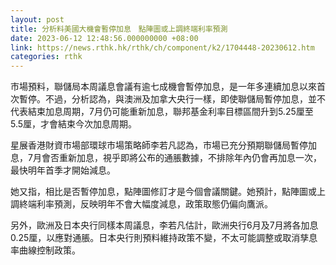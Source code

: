 ```yaml
---
layout: post
title: 分析料美國大機會暫停加息　點陣圖或上調終端利率預測
date: 2023-06-12 12:48:56.000000000 +08:00
link: https://news.rthk.hk/rthk/ch/component/k2/1704448-20230612.htm
categories: rthk
---
```


市場預料，聯儲局本周議息會議有逾七成機會暫停加息，是一年多連續加息以來首次暫停。不過，分析認為，與澳洲及加拿大央行一樣，即使聯儲局暫停加息，並不代表結束加息周期，7月仍可能重新加息，聯邦基金利率目標區間升到5.25厘至5.5厘，才會結束今次加息周期。

星展香港財資市場部環球市場策略師李若凡認為，市場已充分預期聯儲局暫停加息，7月會否重新加息，視乎即將公布的通脹數據，不排除年內仍會再加息一次，最快明年首季才開始減息。

她又指，相比是否暫停加息，點陣圖修訂才是今個會議關鍵。她預計，點陣圖或上調終端利率預測，反映明年不會大幅度減息，政策取態仍偏向鷹派。

另外，歐洲及日本央行同樣本周議息，李若凡估計，歐洲央行6月及7月將各加息0.25厘，以應對通脹。日本央行則預料維持政策不變，不太可能調整或取消孳息率曲線控制政策。
